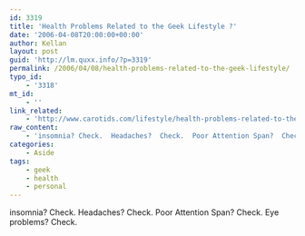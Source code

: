 ```yaml
---
id: 3319
title: 'Health Problems Related to the Geek Lifestyle ?'
date: '2006-04-08T20:00:00+00:00'
author: Kellan
layout: post
guid: 'http://lm.quxx.info/?p=3319'
permalink: /2006/04/08/health-problems-related-to-the-geek-lifestyle/
typo_id:
    - '3318'
mt_id:
    - ''
link_related:
    - 'http://www.carotids.com/lifestyle/health-problems-related-to-the-geek-lifestyle/'
raw_content:
    - 'insomnia? Check.  Headaches?  Check.  Poor Attention Span?  Check.  Eye problems?  Check.'
categories:
    - Aside
tags:
    - geek
    - health
    - personal
---
```


insomnia? Check. Headaches? Check. Poor Attention Span? Check. Eye problems? Check.